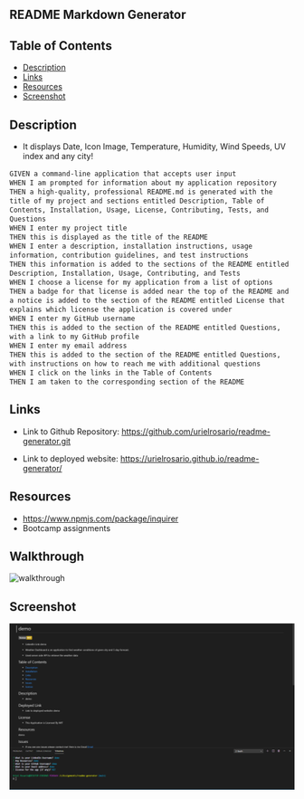 ## README Markdown Generator

## Table of Contents

- [Description](#Description)
- [Links](#Links)
- [Resources](#Resources)
- [Screenshot](#Screenshot)

## Description

- It displays Date, Icon Image, Temperature, Humidity, Wind Speeds, UV index and any city!

```
GIVEN a command-line application that accepts user input
WHEN I am prompted for information about my application repository
THEN a high-quality, professional README.md is generated with the title of my project and sections entitled Description, Table of Contents, Installation, Usage, License, Contributing, Tests, and Questions
WHEN I enter my project title
THEN this is displayed as the title of the README
WHEN I enter a description, installation instructions, usage information, contribution guidelines, and test instructions
THEN this information is added to the sections of the README entitled Description, Installation, Usage, Contributing, and Tests
WHEN I choose a license for my application from a list of options
THEN a badge for that license is added near the top of the README and a notice is added to the section of the README entitled License that explains which license the application is covered under
WHEN I enter my GitHub username
THEN this is added to the section of the README entitled Questions, with a link to my GitHub profile
WHEN I enter my email address
THEN this is added to the section of the README entitled Questions, with instructions on how to reach me with additional questions
WHEN I click on the links in the Table of Contents
THEN I am taken to the corresponding section of the README
```

## Links

- Link to Github Repository: https://github.com/urielrosario/readme-generator.git

- Link to deployed website: https://urielrosario.github.io/readme-generator/

## Resources

- https://www.npmjs.com/package/inquirer
- Bootcamp assignments

## Walkthrough

![walkthrough](images/Screenshot.png)

## Screenshot

![generate readme](assets/images/Screenshot.png)
